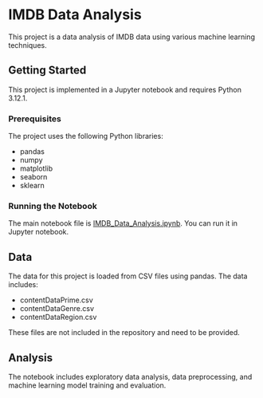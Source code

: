 # IMDB Data Analysis

This project is a data analysis of IMDB data using various machine learning techniques.

## Getting Started

This project is implemented in a Jupyter notebook and requires Python 3.12.1.

### Prerequisites

The project uses the following Python libraries:

- pandas
- numpy
- matplotlib
- seaborn
- sklearn

### Running the Notebook

The main notebook file is [IMDB_Data_Analysis.ipynb](IMDB_Data_Analysis.ipynb). You can run it in Jupyter notebook.

## Data

The data for this project is loaded from CSV files using pandas. The data includes:

- contentDataPrime.csv
- contentDataGenre.csv
- contentDataRegion.csv

These files are not included in the repository and need to be provided.

## Analysis

The notebook includes exploratory data analysis, data preprocessing, and machine learning model training and evaluation.
